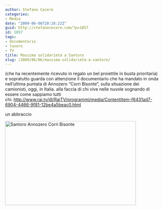 ```yaml
---
author: Stefano Cecere
categories:
- Media
date: "2009-06-06T20:28:22Z"
guid: http://stefanocecere.com/?p=1857
id: 1857
tags:
- documentario
- lavoro
- TV
title: Massima solidarietà a Santoro
slug: /2009/06/06/massima-solidarieta-a-santoro/
---
```


(che ha recentemente ricevuto in regalo un bel proiettile in busta prioritaria) e sopratutto guarda con attenzione il documentario che ha mandato in onda nell&#8217;ultima puntata di Annozero &#8220;Corri Bisonte&#8221;, sulla situazione dei camionisti, oggi, in Italia. alla faccia di chi vive nelle nuvole sognando di essere come sappiamo tutti chi: <http://www.rai.tv/dl/RaiTV/programmi/media/ContentItem-f6431ad7-6904-4466-9f81-12be4a5beac0.html>

un abbraccio

[<img class="aligncenter size-full wp-image-1858" title="Santoro Annozero Corri Bisonte" src="http://stefanocecere.com/wp-content/uploads/sites/3/2009/06/sabtoro.png" alt="Santoro Annozero Corri Bisonte" width="427" height="275" srcset="http://stefanocecere.com/wp-content/uploads/sites/3/2009/06/sabtoro.png 427w, http://stefanocecere.com/wp-content/uploads/sites/3/2009/06/sabtoro-300x193.png 300w" sizes="(max-width: 427px) 100vw, 427px" />](http://www.rai.tv/dl/RaiTV/programmi/media/ContentItem-f6431ad7-6904-4466-9f81-12be4a5beac0.html)